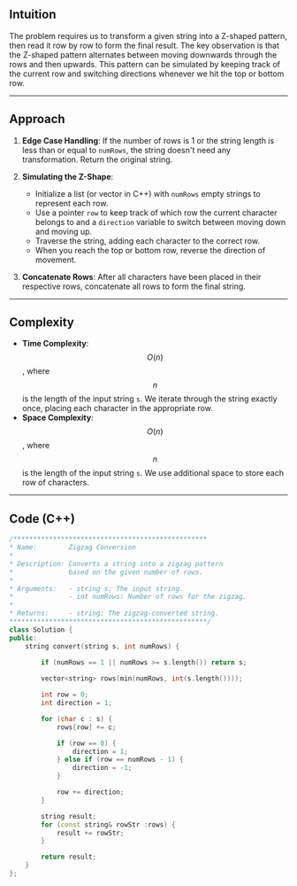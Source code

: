 ## Intuition
The problem requires us to transform a given string into a Z-shaped pattern, then read it row by row to form the final result. The key observation is that the Z-shaped pattern alternates between moving downwards through the rows and then upwards. This pattern can be simulated by keeping track of the current row and switching directions whenever we hit the top or bottom row.

---
## Approach
1. **Edge Case Handling**: If the number of rows is 1 or the string length is less than or equal to `numRows`, the string doesn't need any transformation. Return the original string.
   
2. **Simulating the Z-Shape**:
   - Initialize a list (or vector in C++) with `numRows` empty strings to represent each row.
   - Use a pointer `row` to keep track of which row the current character belongs to and a `direction` variable to switch between moving down and moving up.
   - Traverse the string, adding each character to the correct row.
   - When you reach the top or bottom row, reverse the direction of movement.

3. **Concatenate Rows**: After all characters have been placed in their respective rows, concatenate all rows to form the final string.
---
## Complexity

- **Time Complexity**: $$O(n)$$, where $$n$$ is the length of the input string `s`. We iterate through the string exactly once, placing each character in the appropriate row.
- **Space Complexity**: $$O(n)$$, where $$n$$ is the length of the input string `s`. We use additional space to store each row of characters.

---

## Code (C++)

```cpp
/*************************************************
* Name:        Zigzag Conversion
* 
* Description: Converts a string into a zigzag pattern
*              based on the given number of rows.
* 
* Arguments:   - string s: The input string.
*              - int numRows: Number of rows for the zigzag.
* 
* Returns:     - string: The zigzag-converted string.
**************************************************/
class Solution {
public:
    string convert(string s, int numRows) {
        
        if (numRows == 1 || numRows >= s.length()) return s; 

        vector<string> rows(min(numRows, int(s.length())));

        int row = 0;
        int direction = 1;

        for (char c : s) {
            rows[row] += c;

            if (row == 0) {
                direction = 1;
            } else if (row == numRows - 1) {
                direction = -1;
            }

            row += direction;
        }

        string result;
        for (const string& rowStr :rows) {
            result += rowStr;
        } 

        return result;
    }
};